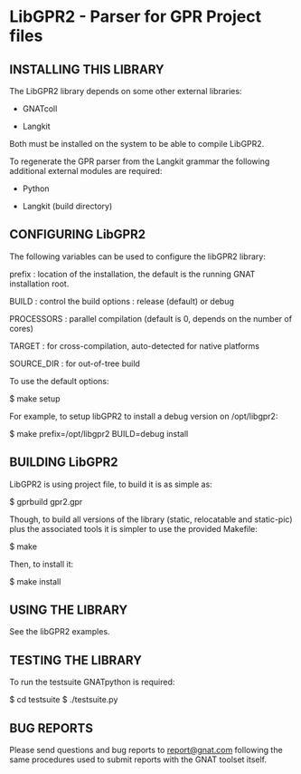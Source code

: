 LibGPR2 - Parser for GPR Project files
======================================


INSTALLING THIS LIBRARY
-----------------------

The LibGPR2 library depends on some other external libraries:

- GNATcoll

- Langkit

Both must be installed on the system to be able to compile LibGPR2.

To regenerate the GPR parser from the Langkit grammar the following
additional external modules are required:

- Python

- Langkit (build directory)


CONFIGURING LibGPR2
-------------------

The following variables can be used to configure the libGPR2 library:

   prefix     : location of the installation, the default is the running
                GNAT installation root.

   BUILD      : control the build options : release (default) or debug

   PROCESSORS : parallel compilation (default is 0, depends on the number
                of cores)

   TARGET     : for cross-compilation, auto-detected for native platforms

   SOURCE_DIR : for out-of-tree build

To use the default options:

   $ make setup

For example, to setup libGPR2 to install a debug version on /opt/libgpr2:

   $ make prefix=/opt/libgpr2 BUILD=debug install


BUILDING LibGPR2
----------------

LibGPR2 is using project file, to build it is as simple as:

$ gprbuild gpr2.gpr

Though, to build all versions of the library (static, relocatable and
static-pic) plus the associated tools it is simpler to use the
provided Makefile:

$ make

Then, to install it:

$ make install


USING THE LIBRARY
-----------------

See the libGPR2 examples.


TESTING THE LIBRARY
-------------------

To run the testsuite GNATpython is required:

$ cd testsuite
$ ./testsuite.py


BUG REPORTS
-----------

Please send questions and bug reports to report@gnat.com following
the same procedures used to submit reports with the GNAT toolset itself.
